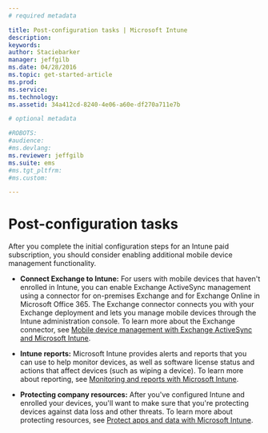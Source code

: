 ```yaml
---
# required metadata

title: Post-configuration tasks | Microsoft Intune
description:
keywords:
author: Staciebarker
manager: jeffgilb
ms.date: 04/28/2016
ms.topic: get-started-article
ms.prod:
ms.service:
ms.technology:
ms.assetid: 34a412cd-8240-4e06-a60e-df270a711e7b

# optional metadata

#ROBOTS:
#audience:
#ms.devlang:
ms.reviewer: jeffgilb
ms.suite: ems
#ms.tgt_pltfrm:
#ms.custom:

---
```


# Post-configuration tasks
After you complete the initial configuration steps for an Intune  paid subscription, you should consider enabling additional mobile device management functionality.

-   **Connect Exchange to Intune:** For users with mobile devices  that haven't  enrolled in Intune, you can enable Exchange ActiveSync management using a connector for on-premises Exchange and for Exchange Online in  Microsoft Office 365. The Exchange connector connects you with your Exchange deployment and lets you manage mobile devices through the Intune administration console. To learn more about the Exchange connector, see [Mobile device management with Exchange ActiveSync and Microsoft Intune](/intune/deploy-use/mobile-device-management-with-exchange-activesync-and-microsoft-intune).

-   **Intune reports:** Microsoft Intune provides alerts and reports that you can use to help monitor devices, as well as software license status and actions that affect devices (such as wiping a device).  To learn more about reporting, see [Monitoring and reports with Microsoft Intune](/intune/deploy-use/monitoring-and-reports-with-microsoft-intune).

-   **Protecting company resources:** After you've configured Intune and enrolled your devices, you'll want to make sure that you're protecting devices against data loss and other threats. To learn more about protecting resources, see [Protect apps and data with Microsoft Intune](/Intune/deploy-use/protect-apps-and-data-with-microsoft-intune).
